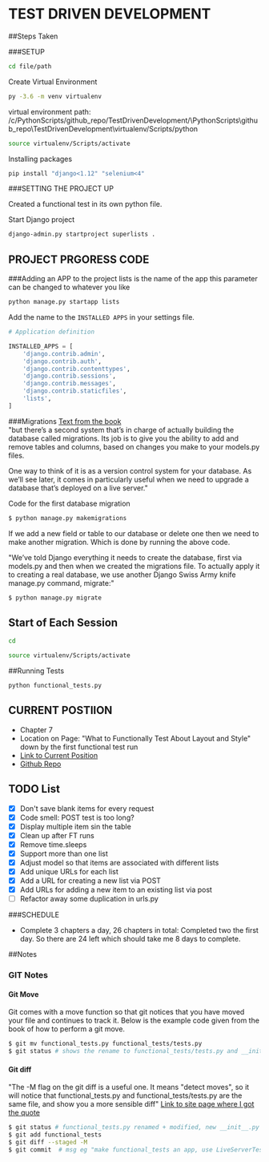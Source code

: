 # TEST DRIVEN DEVELOPMENT

##Steps Taken

###SETUP
```bash
cd file/path
```
Create Virtual Environment
```bash
py -3.6 -m venv virtualenv
```

virtual environment path: /c/PythonScripts/github_repo/TestDrivenDevelopment/\PythonScripts\github_repo\TestDrivenDevelopment\virtualenv/Scripts/python
```bash
source virtualenv/Scripts/activate
```
Installing packages
```bash
pip install "django<1.12" "selenium<4"
```

###SETTING THE PROJECT UP

Created a functional test in its own python file. 

Start Django project
```bash
django-admin.py startproject superlists .
```

## PROJECT PRGORESS CODE
###Adding an APP to the project
lists is the name of the app this parameter can be changed to whatever you like
```bash
python manage.py startapp lists
```
Add the name to the ```INSTALLED APPS``` in your settings file.
```python
# Application definition

INSTALLED_APPS = [
    'django.contrib.admin',
    'django.contrib.auth',
    'django.contrib.contenttypes',
    'django.contrib.sessions',
    'django.contrib.messages',
    'django.contrib.staticfiles',
    'lists',
]
```
###Migrations
[Text from the book](https://www.obeythetestinggoat.com/book/chapter_post_and_database.html)   
"but there’s a second system that’s in charge of actually building the database called migrations. Its job is to give 
you the ability to add and remove tables and columns, based on changes you make to your models.py files.

One way to think of it is as a version control system for your database. As we’ll see later, it comes in particularly 
useful when we need to upgrade a database that’s deployed on a live server."

Code for the first database migration
```bash
$ python manage.py makemigrations
```

If we add a new field or table to our database or delete one then we need to make another migration. Which is done by
running the above code.

"We’ve told Django everything it needs to create the database, first via models.py and then when we created the 
migrations file. To actually apply it to creating a real database, we use another Django Swiss Army knife manage.py 
command, migrate:"

```bash
$ python manage.py migrate
```

## Start of Each Session
```bash
cd
```

```bash
source virtualenv/Scripts/activate
```

##Running Tests
```bash
python functional_tests.py
```

## CURRENT POSTIION

- Chapter 7
- Location on Page: "What to Functionally Test About Layout and Style" down by the first functional test run
- [Link to Current Position](https://www.obeythetestinggoat.com/book/chapter_prettification.html)
- [Github Repo](https://github.com/hjwp/book-example/)

## TODO List

-[x] Don't save blank items for every request
-[x] Code smell: POST test is too long?
-[x] Display multiple item sin the table
-[x] Clean up after FT runs
-[x] Remove time.sleeps
-[x] Support more than one list
-[x] Adjust model so that items are associated with different lists
-[x] Add unique URLs for each list
-[x] Add a URL for creating a new list via POST
-[x] Add URLs for adding a new item to an existing list via post
-[ ] Refactor away some duplication in urls.py

###SCHEDULE

- Complete 3 chapters a day, 26 chapters in total: Completed two the first day. So there are 24 left which should take
me 8 days to complete.

##Notes


### GIT Notes
#### Git Move
Git comes with a move function so that git notices that you have moved your file and continues to track it.
Below is the example code given from the book of how to perform a git move.
```bash
$ git mv functional_tests.py functional_tests/tests.py
$ git status # shows the rename to functional_tests/tests.py and __init__.py
```

#### Git diff

"The -M flag on the git diff is a useful one. It means "detect moves", so it will notice that functional_tests.py and 
functional_tests/tests.py are the same file, and show you a more sensible diff"
[Link to site page where I got the quote](https://www.obeythetestinggoat.com/book/chapter_explicit_waits_1.html)
```bash
$ git status # functional_tests.py renamed + modified, new __init__.py
$ git add functional_tests
$ git diff --staged -M
$ git commit  # msg eg "make functional_tests an app, use LiveServerTestCase"
```
